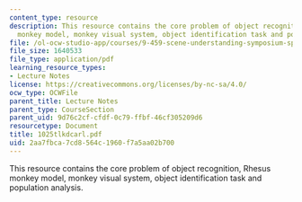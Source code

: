 ```yaml
---
content_type: resource
description: This resource contains the core problem of object recognition, Rhesus
  monkey model, monkey visual system, object identification task and population analysis.
file: /ol-ocw-studio-app/courses/9-459-scene-understanding-symposium-spring-2006/2aa7fbca7cd8564c1960f7a5aa02b700_1025tlkdcarl.pdf
file_size: 1640533
file_type: application/pdf
learning_resource_types:
- Lecture Notes
license: https://creativecommons.org/licenses/by-nc-sa/4.0/
ocw_type: OCWFile
parent_title: Lecture Notes
parent_type: CourseSection
parent_uid: 9d76c2cf-cfdf-0c79-ffbf-46cf305209d6
resourcetype: Document
title: 1025tlkdcarl.pdf
uid: 2aa7fbca-7cd8-564c-1960-f7a5aa02b700
---
```

This resource contains the core problem of object recognition, Rhesus monkey model, monkey visual system, object identification task and population analysis.